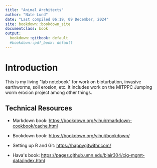 ```yaml
---
title: "Animal Architects"
author: "Nate Lund"
date: "Last compiled 06:19, 09 December, 2024"
site: bookdown::bookdown_site
documentclass: book
output:
  bookdown::gitbook: default
  #bookdown::pdf_book: default
---
```


# Introduction

This is my living "lab notebook" for work on bioturbation, invasive earthworms, soil erosion, etc. It includes work on the MITPPC Jumping worm erosion project among other things.

## Technical Resources

-   Markdown book: <https://bookdown.org/yihui/rmarkdown-cookbook/cache.html>

-   Bookdown book: <https://bookdown.org/yihui/bookdown/>

-   Setting up R and Git: <https://happygitwithr.com/>

-   Hava's book: <https://pages.github.umn.edu/blair304/cig-mgmt-data/index.html>
